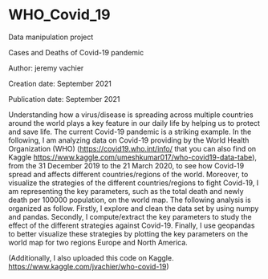# WHO_Covid_19
Data manipulation project

Cases and Deaths of Covid-19 pandemic

Author: jeremy vachier

Creation date: September 2021 

Publication date: September 2021

Understanding how a virus/disease is spreading across multiple countries around the world plays a key feature in 
our daily life by helping us to protect and save life. The current Covid-19 pandemic is a striking example. In 
the following, I am analyzing data on Covid-19 providing by the World Health Organization (WHO) (https://covid19.who.int/info/ that you can also find on Kaggle https://www.kaggle.com/umeshkumar017/who-covid19-data-tabe), from the 31 December 2019 to the 21 March 2020, to see how Covid-19 spread and affects different countries/regions of the world. Moreover, to visualize the strategies of the different countries/regions to fight Covid-19, I am representing the key parameters, such as the total death and newly death per 100000 population, on the world map.
The following analysis is organized as follow. Firstly, I explore and clean the data set by using numpy and pandas. 
Secondly, I compute/extract the key parameters to study the effect of the different strategies against Covid-19. 
Finally, I use geopandas to better visualize these strategies by plotting the key parameters on the world map for two regions Europe and North America.

(Additionally, I also uploaded this code on Kaggle. https://www.kaggle.com/jvachier/who-covid-19)

